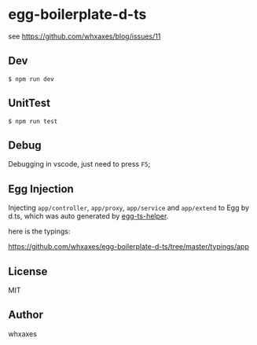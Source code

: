 # egg-boilerplate-d-ts

see https://github.com/whxaxes/blog/issues/11

## Dev

```
$ npm run dev
```

## UnitTest

```
$ npm run test
```

## Debug

Debugging in vscode, just need to press `F5`;

## Egg Injection

Injecting `app/controller`, `app/proxy`, `app/service` and `app/extend` to Egg by d.ts, which was auto generated by [egg-ts-helper](https://github.com/whxaxes/egg-ts-helper).

here is the typings:

https://github.com/whxaxes/egg-boilerplate-d-ts/tree/master/typings/app

## License

MIT

## Author

whxaxes


